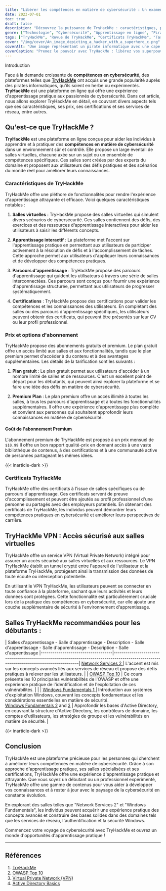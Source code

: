 ```yaml
---
title: "Libérer les compétences en matière de cybersécurité : Un examen de TryHackMe"
date: 2023-07-01
toc: true
draft: false
description: "Découvrez la puissance de TryHackMe : caractéristiques, prix, certifications, services réseau, et plus encore, vous permettant de maîtriser les compétences en cybersécurité."
genre: ["Technologie", "Cybersécurité", "Apprentissage en ligne", "Piratage éthique", "Sécurité des réseaux", "Laboratoires virtuels", "Certifications", "Parcours d'apprentissage", "Expérience pratique", "Revue de TryHackMe"]
tags: ["TryHackMe", "Revue de TryHackMe", "Certificats TryHackMe", "Tarification TryHackMe", "TryHackMe Network Services 2", "Abonnement TryHackMe", "Contournement de l'authentification de TryHackMe", "Inclusion de fichiers TryHackMe", "TryHackMe OWASP Top 10 Walkthrough (en anglais)", "VPN TryHackMe", "TryHackMe Windows Fundamentals 1", "TryHackMe Active Directory", "TryHackMe Active Directory Basics", "Réponses de TryHackMe", "TryHackMe Linux Fundamentals Partie 3", "Logo de TryHackMe", "TryHackMe Mitre", "TryHackMe Splunk", "TryHackMe SQL Injection", "Support TryHackMe", "Outils de renseignement sur les menaces TryHackMe", "Vulnérabilités de téléchargement de TryHackMe", "TryHackMe : marcher sur une application", "TryHackMe Windows Fondamentaux 2", "TryHackMe Windows Fundamentals 3", "TryHackMe Bleu", "TryHackMe Blue Walkthrough"]
cover: "/img/cover/An_image_depicting_a_hacker_with_a_superhero_c.png"
coverAlt: "Une image représentant un pirate informatique avec une cape de super-héros, symbolisant l'autonomie acquise grâce à la formation en cybersécurité de TryHackMe."
coverCaption: "Prenez le pouvoir avec TryHackMe : libérez vos superpouvoirs en matière de cybersécurité"
---
```

 Introduction

Face à la demande croissante de **compétences en cybersécurité**, des plateformes telles que [**TryHackMe**](https://tryhackme.com/) ont acquis une grande popularité auprès des pirates informatiques, qu'ils soient en herbe ou expérimentés. **TryHackMe** est une plateforme en ligne qui offre une expérience d'apprentissage pratique aux passionnés de cybersécurité. Dans cet article, nous allons explorer TryHackMe en détail, en couvrant divers aspects tels que ses caractéristiques, ses prix, ses certifications et ses services de réseau, entre autres.

## Qu'est-ce que TryHackMe ?

**TryHackMe** est une plateforme en ligne conçue pour aider les individus à apprendre et à pratiquer des **compétences en matière de cybersécurité** dans un environnement sûr et contrôlé. Elle propose un large éventail de salles virtuelles, chacune axée sur un sujet ou un ensemble de compétences spécifiques. Ces salles sont créées par des experts du domaine et proposent aux utilisateurs des défis pratiques et des scénarios du monde réel pour améliorer leurs connaissances.

### Caractéristiques de TryHackMe

TryHackMe offre une pléthore de fonctionnalités pour rendre l'expérience d'apprentissage attrayante et efficace. Voici quelques caractéristiques notables :

1. **Salles virtuelles** : TryHackMe propose des salles virtuelles qui simulent divers scénarios de cybersécurité. Ces salles contiennent des défis, des exercices et des ressources d'apprentissage interactives pour aider les utilisateurs à saisir les différents concepts.

2. **Apprentissage interactif** : La plateforme met l'accent sur l'apprentissage pratique en permettant aux utilisateurs de participer activement à la résolution de défis et à l'accomplissement de tâches. Cette approche permet aux utilisateurs d'appliquer leurs connaissances et de développer des compétences pratiques.

3. **Parcours d'apprentissage** : TryHackMe propose des parcours d'apprentissage qui guident les utilisateurs à travers une série de salles interconnectées. Ces parcours sont conçus pour fournir une expérience d'apprentissage structurée, permettant aux utilisateurs de progresser systématiquement.

4. **Certifications** : TryHackMe propose des certifications pour valider les compétences et les connaissances des utilisateurs. En complétant des salles ou des parcours d'apprentissage spécifiques, les utilisateurs peuvent obtenir des certificats, qui peuvent être présentés sur leur CV ou leur profil professionnel.

### Prix et options d'abonnement

TryHackMe propose des abonnements gratuits et premium. Le plan gratuit offre un accès limité aux salles et aux fonctionnalités, tandis que le plan premium permet d'accéder à du contenu et à des avantages supplémentaires. Les détails de la tarification sont les suivants :

1. **Plan gratuit** : Le plan gratuit permet aux utilisateurs d'accéder à un nombre limité de salles et de ressources. C'est un excellent point de départ pour les débutants, qui peuvent ainsi explorer la plateforme et se faire une idée des défis en matière de cybersécurité.

2. **Premium Plan** : Le plan premium offre un accès illimité à toutes les salles, à tous les parcours d'apprentissage et à toutes les fonctionnalités supplémentaires. Il offre une expérience d'apprentissage plus complète et convient aux personnes qui souhaitent approfondir leurs connaissances en matière de cybersécurité.

#### Coût de l'abonnement Premium

L'abonnement premium de TryHackMe est proposé à un prix mensuel de `$10.99` Il offre un bon rapport qualité-prix en donnant accès à une vaste bibliothèque de contenus, à des certifications et à une communauté active de personnes partageant les mêmes idées.

{{< inarticle-dark >}}

### Certificats TryHackMe

TryHackMe offre des certificats à l'issue de salles spécifiques ou de parcours d'apprentissage. Ces certificats servent de preuve d'accomplissement et peuvent être ajoutés au profil professionnel d'une personne ou partagés avec des employeurs potentiels. En obtenant des certificats de TryHackMe, les individus peuvent démontrer leurs compétences pratiques en cybersécurité et améliorer leurs perspectives de carrière.

## TryHackMe VPN : Accès sécurisé aux salles virtuelles

TryHackMe offre un service VPN (Virtual Private Network) intégré pour assurer un accès sécurisé aux salles virtuelles et aux ressources. Le VPN TryHackMe établit un tunnel crypté entre l'appareil de l'utilisateur et la plateforme TryHackMe, protégeant ainsi la transmission des données de toute écoute ou interception potentielle.

En utilisant le VPN TryHackMe, les utilisateurs peuvent se connecter en toute confiance à la plateforme, sachant que leurs activités et leurs données sont protégées. Cette fonctionnalité est particulièrement cruciale lors de la pratique des compétences en cybersécurité, car elle ajoute une couche supplémentaire de sécurité à l'environnement d'apprentissage.

## Salles TryHackMe recommandées pour les débutants :

| Salles d'apprentissage - Salle d'apprentissage - Description - Salle d'apprentissage - Salle d'apprentissage - Description - Salle d'apprentissage
|------------------------------------|------------------------------------------------------------------------------------------------------------------------------------------|
 [Network Services 2 ](https://tryhackme.com/room/networkservices2)                | L'accent est mis sur les concepts avancés liés aux services de réseau et propose des défis pratiques à relever par les utilisateurs.                             |
| [OWASP Top 10](https://tryhackme.com/room/owasptop102021)           | Ce cours présente les 10 principales vulnérabilités de l'OWASP et offre une expérience pratique de l'identification et de l'exploitation de ces vulnérabilités. | |
| [Windows Fundamentals 1  ](https://tryhackme.com/room/windowsfundamentals1xbx)           | Introduction aux systèmes d'exploitation Windows, couvrant les concepts fondamentaux et les considérations essentielles en matière de sécurité.                       
 [Windows Fundamentals 2](https://tryhackme.com/room/windowsfundamentals2x0x) and [3](https://tryhackme.com/room/windowsfundamentals3xzx)       | Approfondir les bases d'Active Directory, en couvrant la structure d'Active Directory, les contrôleurs de domaine, les comptes d'utilisateurs, les stratégies de groupe et les vulnérabilités en matière de sécurité.                    |


{{< inarticle-dark >}}

## Conclusion

TryHackMe est une plateforme précieuse pour les personnes qui cherchent à améliorer leurs compétences en matière de cybersécurité. Grâce à son approche d'apprentissage pratique, ses salles spécialisées et ses certifications, TryHackMe offre une expérience d'apprentissage pratique et attrayante. Que vous soyez un débutant ou un professionnel expérimenté, TryHackMe offre une gamme de contenus pour vous aider à développer vos connaissances et à rester à jour avec le paysage de la cybersécurité en constante évolution.

En explorant des salles telles que "Network Services 2" et "Windows Fundamentals", les individus peuvent acquérir une expérience pratique des concepts avancés et construire des bases solides dans des domaines tels que les services de réseau, l'authentification et la sécurité Windows.

Commencez votre voyage de cybersécurité avec TryHackMe et ouvrez un monde d'opportunités d'apprentissage pratique !

______

## Références

1. [TryHackMe](https://tryhackme.com)
2. [OWASP Top 10](https://owasp.org/www-project-top-ten/)
3. [Virtual Private Network (VPN)](https://en.wikipedia.org/wiki/Virtual_private_network)
4. [Active Directory Basics](https://docs.microsoft.com/en-us/windows-server/identity/ad-ds/get-started/virtual-dc/active-directory-domain-services-overview)
